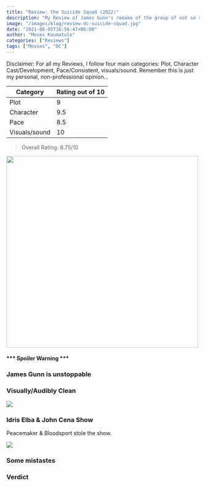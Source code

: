 ```yaml
---
title: "Review: the Suicide Squad (2022)"
description: "My Review of James Gunn's remake of the group of not so superhero group"
image: "/images/blog/review-dc-suicide-squad.jpg"
date: "2021-08-05T16:56:47+06:00"
author: "Moses Kaumatule"
categories: ["Reviews"]
tags: ["Movies", "DC"]
---
```


Disclaimer: For all my Reviews, I follow four main categories: Plot, Character Cast/Development, Pace/Consistent, visuals/sound. Remember this is just my personal, non-professional opinion...

Category | Rating out of 10
------------ | ------------
Plot | 9
Character | 9.5
Pace | 8.5
Visuals/sound | 10

> Overall Rating: 8.75/10
<!-- <cite>My Rating</cite> -->

<a href="http://www.youtube.com/watch?feature=player_embedded&v=mqqft2x_Aa4
" target="_blank" id="pointer"><img src="https://static.wikia.nocookie.net/c483021d-56b4-43d1-87ed-d5fcd0cddfc2" width="500" id="pointer"/></a>

<h4 id='spoiler'>*** Spoiler Warning ***</h4>

### James Gunn is unstoppable

### Visually/Audibly Clean

![](https://64.media.tumblr.com/14875e7a8345ed5ade61075d4226ef60/55a5092128ddd795-85/s540x810/b539370bfed01eeaa1c3b9f7258302e585090d2c.gifv)

### Idris Elba & John Cena Show
Peacemaker & Bloodsport stole the show. 

![](https://c.tenor.com/OTD9Ujq_LkIAAAAd/the-suicide-squad-bloodsport.gif)

### Some mistastes

### Verdict


